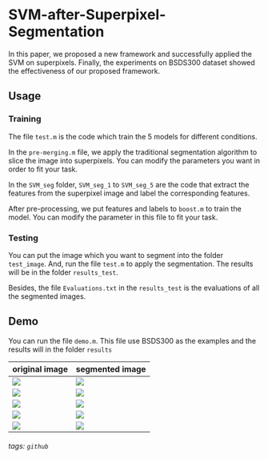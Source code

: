 # SVM-after-Superpixel-Segmentation

In this paper, we proposed a new framework and successfully applied the SVM on superpixels. Finally, the experiments on BSDS300 dataset showed the effectiveness of our proposed framework.

## Usage

### Training

The file `test.m` is the code which train the 5 models for different conditions.

In the `pre-merging.m` file, we apply the traditional segmentation algorithm to slice the image into superpixels. You can modify the parameters you want in order to fit your task.

In the `SVM_seg` folder, `SVM_seg_1` to `SVM_seg_5` are the code that extract the features from the superpixel image and label the corresponding features.

After pre-processing, we put features and labels to `boost.m` to train the model. You can modify the parameter in this file to fit your task.

### Testing

You can put the image which you want to segment into the folder `test_image`. And, run the file `test.m` to apply the segmentation. The results will be in the folder `results_test`.

Besides, the file `Evaluations.txt` in the `results_test` is the evaluations of all the segmented images.

## Demo

You can run the file `demo.m`. This file use BSDS300 as the examples and the results will in the folder `results`

| original image | segmented image |
| ------ | ------ |
| ![](https://i.imgur.com/h9nGwBV.jpg) | ![](https://i.imgur.com/6tO225S.jpg) |
| ![](https://i.imgur.com/RHBzEuG.jpg) | ![](https://i.imgur.com/TqTJZJB.jpg) |
| ![](https://i.imgur.com/rx0z43y.jpg) | ![](https://i.imgur.com/dMBNWMB.jpg) |
| ![](https://i.imgur.com/XDrUPio.jpg) | ![](https://i.imgur.com/lTLAthM.jpg) |
| ![](https://i.imgur.com/eEHy73T.jpg) | ![](https://i.imgur.com/hVcWVz0.jpg) |

###### tags: `github`

